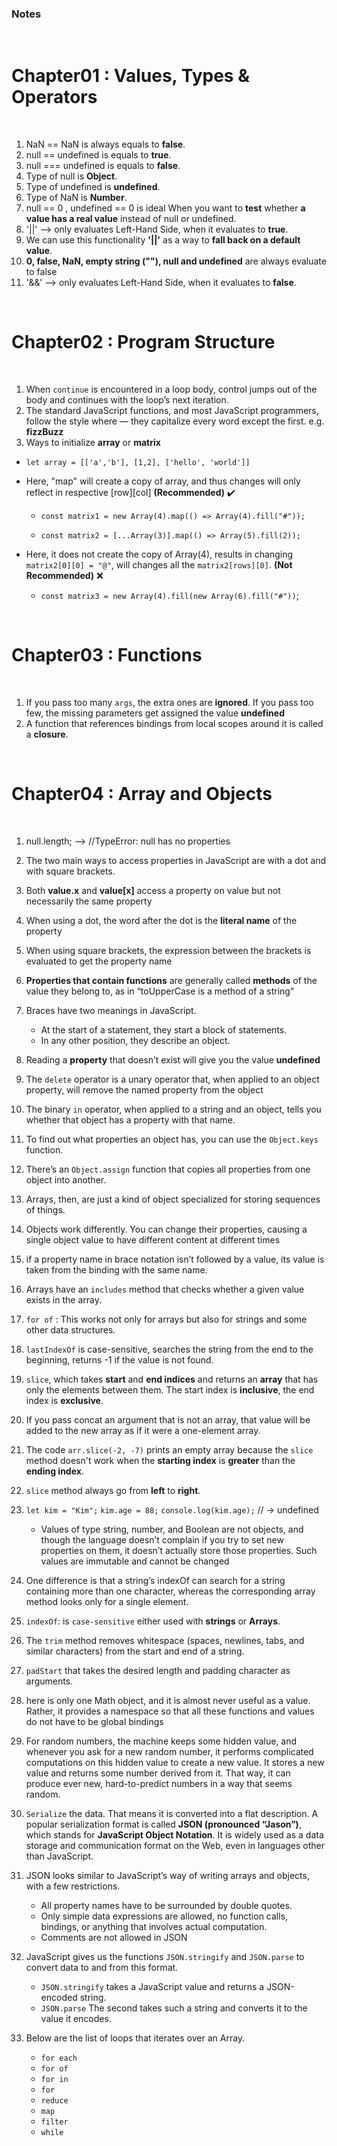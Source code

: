 ### Notes

<br>

# Chapter01 : Values, Types & Operators

<br>

1. NaN == NaN is always equals to **false**.
2. null == undefined is equals to **true**.
3. null === undefined is equals to **false**.
4. Type of null is **Object**.
5. Type of undefined is **undefined**.
6. Type of NaN is **Number**.
7. null == 0 , undefined == 0 is ideal When you want to **test** whether **a value has a real value** instead of null or undefined.
8. '||' --> only evaluates Left-Hand Side, when it evaluates to **true**.
9. We can use this functionality **'||'** as a way to **fall back on a default value**.
10. **0, false, NaN, empty string (""), null and undefined** are always evaluate to false
11. '&&' --> only evaluates Left-Hand Side, when it evaluates to **false**.

<br>

# Chapter02 : Program Structure

<br>

1. When `continue` is encountered in a loop body, control jumps out of the body and continues with the loop’s next iteration.
2. The standard JavaScript functions, and most JavaScript programmers, follow the style where — they capitalize every word except the first. e.g. **fizzBuzz**
3. Ways to initialize **array** or **matrix**

- `let array = [['a','b'], [1,2], ['hello', 'world']]`

* Here, "map" will create a copy of array, and thus changes will only reflect in respective [row][col] **(Recommended)** ✔️

  - `const matrix1 = new Array(4).map(() => Array(4).fill("#"));`

  - `const matrix2 = [...Array(3)].map(() => Array(5).fill(2));`

* Here, it does not create the copy of Array(4), results in changing` matrix2[0][0] = "@"`, will changes all the `matrix2[rows][0]`. **(Not Recommended)** ❌

  - `const matrix3 = new Array(4).fill(new Array(6).fill("#"))`;

<br>

# Chapter03 : Functions

<br>

1. If you pass too many `args`, the extra ones are **ignored**. If you pass too few, the missing parameters get assigned the value **undefined**
2. A function that references bindings from local scopes around it is called a **closure**.

<br>

# Chapter04 : Array and Objects

<br>

1. null.length; --> //TypeError: null has no properties
2. The two main ways to access properties in JavaScript are with a dot and with square brackets.
3. Both **value.x** and **value[x]** access a property on value but not necessarily the same property
4. When using a dot, the word after the dot is the **literal name** of the property
5. When using square brackets, the expression between the brackets is evaluated to get the property name
6. **Properties that contain functions** are generally called **methods** of the value they belong to, as in “toUpperCase is a method of a string”
7. Braces have two meanings in JavaScript.

   - At the start of a statement, they start a block of statements.
   - In any other position, they describe an object.

8. Reading a **property** that doesn’t exist will give you the value **undefined**
9. The `delete` operator is a unary operator that, when applied to an object property, will remove the named property from the object
10. The binary `in` operator, when applied to a string and an object, tells you whether that object has a property with that name.
11. To find out what properties an object has, you can use the `Object.keys` function.
12. There’s an `Object.assign` function that copies all properties from one object into another.
13. Arrays, then, are just a kind of object specialized for storing sequences of things.
14. Objects work differently. You can change their properties, causing a single object value to have different content at different times
15. if a property name in brace notation isn’t followed by a value, its value is taken from the binding with the same name.
16. Arrays have an `includes` method that checks whether a given value exists in the array.
17. `for of` : This works not only for arrays but also for strings and some other data structures.
18. `lastIndexOf` is case-sensitive, searches the string from the end to the beginning, returns -1 if the value is not found.
19. `slice`, which takes **start** and **end indices** and returns an **array** that has only the elements between them. The start index is **inclusive**, the end index is **exclusive**.
20. If you pass concat an argument that is not an array, that value will be added to the new array as if it were a one-element array.
21. The code `arr.slice(-2, -7)` prints an empty array because the `slice` method doesn't work when the **starting index** is **greater** than the **ending index**.
22. `slice` method always go from **left** to **right**.
23. `let kim = "Kim";`
    `kim.age = 88;`
    `console.log(kim.age);` // → undefined

    - Values of type string, number, and Boolean are not objects, and though the language doesn’t complain if you try to set new properties on them, it doesn’t actually store those properties. Such values are immutable and cannot be changed

24. One difference is that a string’s indexOf can search for a string containing more than one character, whereas the corresponding array method looks only for a single element.
25. `indexOf`: is `case-sensitive` either used with **strings** or **Arrays**.
26. The `trim` method removes whitespace (spaces, newlines, tabs, and similar characters) from the start and end of a string.
27. `padStart` that takes the desired length and padding character as arguments.
28. here is only one Math object, and it is almost never useful as a value. Rather, it provides a namespace so that all these functions and values do not have to be global bindings
29. For random numbers, the machine keeps some hidden value, and whenever you ask for a new random number, it performs complicated computations on this hidden value to create a new value. It stores a new value and returns some number derived from it. That way, it can produce ever new, hard-to-predict numbers in a way that seems random.
30. `Serialize` the data. That means it is converted into a flat description. A popular serialization format is called **JSON (pronounced “Jason”)**, which stands for **JavaScript Object Notation**. It is widely used as a data storage and communication format on the Web, even in languages other than JavaScript.
31. JSON looks similar to JavaScript’s way of writing arrays and objects, with a few restrictions.

    - All property names have to be surrounded by double quotes.
    - Only simple data expressions are allowed, no function calls, bindings, or anything that involves actual computation.
    - Comments are not allowed in JSON

32. JavaScript gives us the functions `JSON.stringify` and `JSON.parse` to convert data to and from this format.

    - `JSON.stringify` takes a JavaScript value and returns a JSON-encoded string.
    - `JSON.parse` The second takes such a string and converts it to the value it encodes.

33. Below are the list of loops that iterates over an Array.
    - `for each`
    - `for of`
    - `for in`
    - `for`
    - `reduce`
    - `map`
    - `filter`
    - `while`

